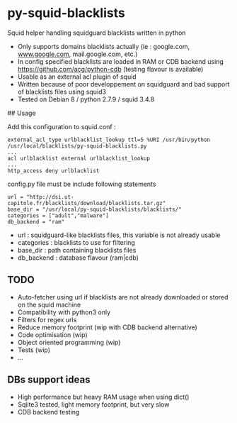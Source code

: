# py-squid-blacklists
Squid helper handling squidguard blacklists written in python

* Only supports domains blacklists actually (ie : google.com, www.google.com, mail.google.com, etc.)
* In config specified blacklists are loaded in RAM or CDB backend using https://github.com/acg/python-cdb (testing flavour is available)
* Usable as an external acl plugin of squid
* Written because of poor developpement on squidguard and bad support of blacklists files using squid3
* Tested on Debian 8 / python 2.7.9 / squid 3.4.8

## Usage

Add this configuration to squid.conf :
```
external_acl_type urlblacklist_lookup ttl=5 %URI /usr/bin/python /usr/local/blacklists/py-squid-blacklists.py
...
acl urlblacklist external urlblacklist_lookup
...
http_access deny urlblacklist
```

config.py file must be include following statements
```
url = "http://dsi.ut-capitole.fr/blacklists/download/blacklists.tar.gz"
base_dir = "/usr/local/py-squid-blacklists/blacklists/"
categories = ["adult","malware"]
db_backend = "ram"
```

* url : squidguard-like blacklists files, this variable is not already usable
* categories : blacklists to use for filtering
* base_dir : path containing blacklists files
* db_backend : database flavour (ram|cdb)

## TODO

* Auto-fetcher using url if blacklists are not already downloaded or stored on the squid machine
* Compatibility with python3 only
* Filters for regex urls
* Reduce memory footprint (wip with CDB backend alternative)
* Code optimisation (wip)
* Object oriented programming (wip)
* Tests (wip)
* ...

## DBs support ideas

* High performance but heavy RAM usage when using dict()
* Sqlite3 tested, light memory footprint, but very slow
* CDB backend testing
